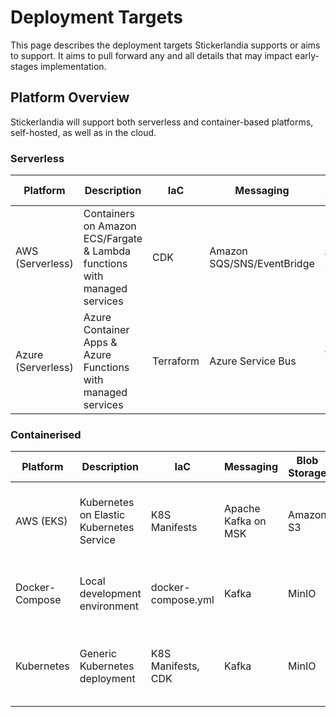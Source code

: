 # Deployment Targets

This page describes the deployment targets Stickerlandia supports or aims to support. It aims to pull forward any and all details that may impact early-stages implementation.

## Platform Overview

Stickerlandia will support both serverless and container-based platforms, self-hosted, as well as in the cloud.

### Serverless

| Platform | Description | IaC | Messaging | Blob Storage | Database | Ingress | Ingress Features |
|----------|-------------|-----|-----------|--------------|----------|---------|------------------|
| AWS (Serverless) | Containers on Amazon ECS/Fargate & Lambda functions with managed services | CDK | Amazon SQS/SNS/EventBridge | Amazon S3 | Amazon RDS/DynamoDB | API Gateway | Rate limiting, CORS, JWT/OIDC validation, API keys |
| Azure (Serverless) | Azure Container Apps & Azure Functions with managed services | Terraform | Azure Service Bus | Azure Blob Storage | Azure SQL | Azure API Management | Path routing, rate limiting, JWT/OIDC validation |

### Containerised

| Platform | Description | IaC | Messaging | Blob Storage | Database | Ingress | Ingress Features |
|----------|-------------|-----|-----------|--------------|----------|---------|------------------|
| AWS (EKS) | Kubernetes on Elastic Kubernetes Service | K8S Manifests | Apache Kafka on MSK | Amazon S3 | Amazon RDS | ALB + Ingress Controller | Path routing, SSL termination (No native OIDC) |
| Docker-Compose | Local development environment | docker-compose.yml | Kafka | MinIO | PostgreSQL | Traefik | Path routing, SSL (No native OIDC) |
| Kubernetes | Generic Kubernetes deployment | K8S Manifests, CDK | Kafka | MinIO | PostgreSQL | Ingress Controller | SSL termination, path routing (No native OIDC) |


